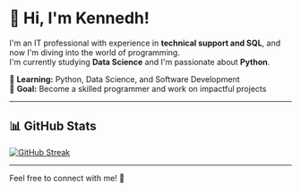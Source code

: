# 👋 Hi, I'm Kennedh!

I'm an IT professional with experience in **technical support and SQL**, and now I'm diving into the world of programming.  
I'm currently studying **Data Science** and I'm passionate about **Python**.  

🚀 **Learning:** Python, Data Science, and Software Development  
🎯 **Goal:** Become a skilled programmer and work on impactful projects  

---

## 📊 GitHub Stats  

[![GitHub Streak](https://streak-stats.demolab.com/?user=Kennedh&theme=merko&background=000&border=30A3DC&dates=FFF)](https://git.io/streak-stats)

---

Feel free to connect with me! 🚀
